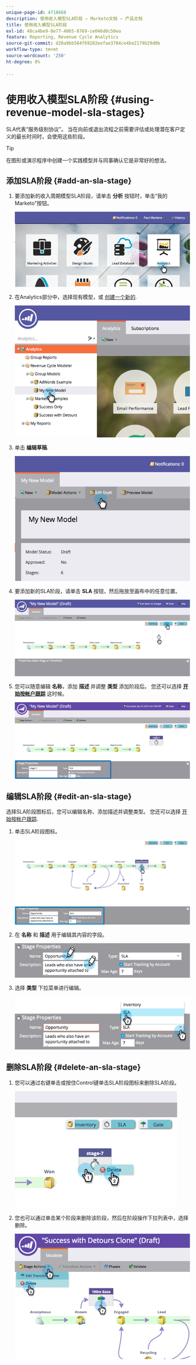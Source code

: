 ```yaml
---
unique-page-id: 4718668
description: 使用收入模型SLA阶段 — Marketo文档 — 产品文档
title: 使用收入模型SLA阶段
exl-id: 48ca4be9-0e77-4065-8769-ce046d0c50ea
feature: Reporting, Revenue Cycle Analytics
source-git-commit: d20a9bb584f69282eefae3704ce4be2179b29d0b
workflow-type: tm+mt
source-wordcount: '250'
ht-degree: 0%

---
```


# 使用收入模型SLA阶段 {#using-revenue-model-sla-stages}

SLA代表“服务级别协议”。 当在向前或退出流程之前需要评估或处理潜在客户定义的最长时间时，会使用这些阶段。

>[!TIP]
>
>在图形或演示程序中创建一个实践模型并与同事确认它是非常好的想法。

## 添加SLA阶段 {#add-an-sla-stage}

1. 要添加新的收入周期模型SLA阶段，请单击 **分析** 按钮时，单击“我的Marketo”按钮。

   ![](assets/image2015-4-27-11-3a54-3a41.png)

1. 在Analytics部分中，选择现有模型，或 [创建一个新的](/help/marketo/product-docs/reporting/revenue-cycle-analytics/revenue-cycle-models/create-a-new-revenue-model.md).

   ![](assets/image2015-4-27-15-3a6-3a30.png)

1. 单击 **编辑草稿**.

   ![](assets/image2015-4-27-12-3a10-3a49.png)

1. 要添加新的SLA阶段，请单击 **SLA** 按钮，然后拖放至画布中的任意位置。

   ![](assets/image2015-4-27-15-3a32-3a10.png)

1. 您可以随意编辑 **名称**，添加 **描述** 并调整 **类型** 添加阶段后。 您还可以选择 **[开始按帐户跟踪](/help/marketo/product-docs/reporting/revenue-cycle-analytics/revenue-cycle-models/start-tracking-by-account-in-the-revenue-modeler.md)** 这时候。

   ![](assets/image2015-4-27-17-3a0-3a39.png)

## 编辑SLA阶段 {#edit-an-sla-stage}

选择SLA阶段图标后，您可以编辑名称、添加描述并调整类型。 您还可以选择 [开始按帐户跟踪](/help/marketo/product-docs/reporting/revenue-cycle-analytics/revenue-cycle-models/start-tracking-by-account-in-the-revenue-modeler.md).

1. 单击SLA阶段图标。

   ![](assets/image2015-4-27-15-3a45-3a25.png)

1. 在 **名称** 和 **描述** 用于编辑其内容的字段。

   ![](assets/image2015-4-27-15-3a48-3a37.png)

1. 选择 **类型** 下拉菜单进行编辑。

   ![](assets/image2015-4-27-15-3a51-3a27.png)

## 删除SLA阶段 {#delete-an-sla-stage}

1. 您可以通过右键单击或按住Control键单击SLA阶段图标来删除SLA阶段。

   ![](assets/image2015-4-27-16-3a2-3a47.png)

1. 您也可以通过单击某个阶段来删除该阶段，然后在阶段操作下拉列表中，选择删除。

   ![](assets/image2015-4-27-17-3a20-3a41.png)
